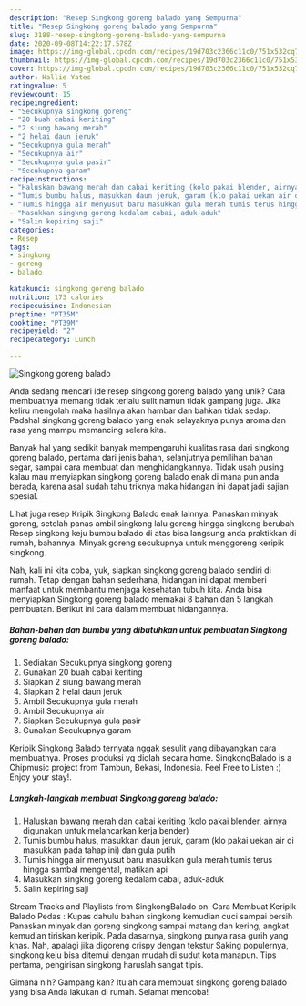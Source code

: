 ```yaml
---
description: "Resep Singkong goreng balado yang Sempurna"
title: "Resep Singkong goreng balado yang Sempurna"
slug: 3188-resep-singkong-goreng-balado-yang-sempurna
date: 2020-09-08T14:22:17.578Z
image: https://img-global.cpcdn.com/recipes/19d703c2366c11c0/751x532cq70/singkong-goreng-balado-foto-resep-utama.jpg
thumbnail: https://img-global.cpcdn.com/recipes/19d703c2366c11c0/751x532cq70/singkong-goreng-balado-foto-resep-utama.jpg
cover: https://img-global.cpcdn.com/recipes/19d703c2366c11c0/751x532cq70/singkong-goreng-balado-foto-resep-utama.jpg
author: Hallie Yates
ratingvalue: 5
reviewcount: 15
recipeingredient:
- "Secukupnya singkong goreng"
- "20 buah cabai keriting"
- "2 siung bawang merah"
- "2 helai daun jeruk"
- "Secukupnya gula merah"
- "Secukupnya air"
- "Secukupnya gula pasir"
- "Secukupnya garam"
recipeinstructions:
- "Haluskan bawang merah dan cabai keriting (kolo pakai blender, airnya digunakan untuk melancarkan kerja bender)"
- "Tumis bumbu halus, masukkan daun jeruk, garam (klo pakai uekan air di masukkan pada tahap ini) dan gula putih"
- "Tumis hingga air menyusut baru masukkan gula merah tumis terus hingga sambal mengental, matikan api"
- "Masukkan singkng goreng kedalam cabai, aduk-aduk"
- "Salin kepiring saji"
categories:
- Resep
tags:
- singkong
- goreng
- balado

katakunci: singkong goreng balado 
nutrition: 173 calories
recipecuisine: Indonesian
preptime: "PT35M"
cooktime: "PT39M"
recipeyield: "2"
recipecategory: Lunch

---
```



![Singkong goreng balado](https://img-global.cpcdn.com/recipes/19d703c2366c11c0/751x532cq70/singkong-goreng-balado-foto-resep-utama.jpg)

Anda sedang mencari ide resep singkong goreng balado yang unik? Cara membuatnya memang tidak terlalu sulit namun tidak gampang juga. Jika keliru mengolah maka hasilnya akan hambar dan bahkan tidak sedap. Padahal singkong goreng balado yang enak selayaknya punya aroma dan rasa yang mampu memancing selera kita.

Banyak hal yang sedikit banyak mempengaruhi kualitas rasa dari singkong goreng balado, pertama dari jenis bahan, selanjutnya pemilihan bahan segar, sampai cara membuat dan menghidangkannya. Tidak usah pusing kalau mau menyiapkan singkong goreng balado enak di mana pun anda berada, karena asal sudah tahu triknya maka hidangan ini dapat jadi sajian spesial.

Lihat juga resep Kripik Singkong Balado enak lainnya. Panaskan minyak goreng, setelah panas ambil singkong lalu goreng hingga singkong berubah Resep singkong keju bumbu balado di atas bisa langsung anda praktikkan di rumah, bahannya. Minyak goreng secukupnya untuk menggoreng keripik singkong.


Nah, kali ini kita coba, yuk, siapkan singkong goreng balado sendiri di rumah. Tetap dengan bahan sederhana, hidangan ini dapat memberi manfaat untuk membantu menjaga kesehatan tubuh kita. Anda bisa menyiapkan Singkong goreng balado memakai 8 bahan dan 5 langkah pembuatan. Berikut ini cara dalam membuat hidangannya.

<!--inarticleads1-->

##### Bahan-bahan dan bumbu yang dibutuhkan untuk pembuatan Singkong goreng balado:

1. Sediakan Secukupnya singkong goreng
1. Gunakan 20 buah cabai keriting
1. Siapkan 2 siung bawang merah
1. Siapkan 2 helai daun jeruk
1. Ambil Secukupnya gula merah
1. Ambil Secukupnya air
1. Siapkan Secukupnya gula pasir
1. Gunakan Secukupnya garam


Keripik Singkong Balado ternyata nggak sesulit yang dibayangkan cara membuatnya. Proses produksi yg diolah secara home. SingkongBalado is a Chipmusic project from Tambun, Bekasi, Indonesia. Feel Free to Listen :) Enjoy your stay!. 

<!--inarticleads2-->

##### Langkah-langkah membuat Singkong goreng balado:

1. Haluskan bawang merah dan cabai keriting (kolo pakai blender, airnya digunakan untuk melancarkan kerja bender)
1. Tumis bumbu halus, masukkan daun jeruk, garam (klo pakai uekan air di masukkan pada tahap ini) dan gula putih
1. Tumis hingga air menyusut baru masukkan gula merah tumis terus hingga sambal mengental, matikan api
1. Masukkan singkng goreng kedalam cabai, aduk-aduk
1. Salin kepiring saji


Stream Tracks and Playlists from SingkongBalado on. Cara Membuat Keripik Balado Pedas : Kupas dahulu bahan singkong kemudian cuci sampai bersih Panaskan minyak dan goreng singkong sampai matang dan kering, angkat kemudian tiriskan keripik. Pada dasarnya, singkong punya rasa gurih yang khas. Nah, apalagi jika digoreng crispy dengan tekstur Saking populernya, singkong keju bisa ditemui dengan mudah di sudut kota manapun. Tips pertama, pengirisan singkong haruslah sangat tipis. 

Gimana nih? Gampang kan? Itulah cara membuat singkong goreng balado yang bisa Anda lakukan di rumah. Selamat mencoba!
